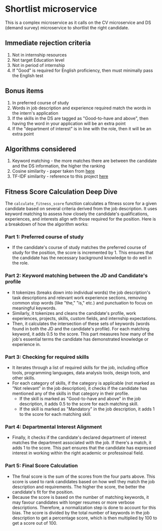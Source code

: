 # Shortlist microservice
This is a complex microservice as it calls on the CV microservice and DS (demand survey) microservice to shortlist the right candidate.

## Immediate rejection criteria
1. Not in internship resources
2. Not target Education level
3. Not in period of internship
4. If "Good" is required for English proficiency, then must minimally pass the English test

## Bonus items
1. In preferred course of study
2. Words in job description and experience required match the words in the intern's application
3. If the skills in the DS are tagged as "Good-to-have and above", then having the word in your application will be an extra point 
4. If the "department of interest" is in line with the role, then it will be an extra point

## Algorithms considered
1. Keyword matching - the more matches there are between the candidate and the DS information, the higher the ranking
2. Cosine similarity - paper taken from [here](https://www.researchgate.net/publication/366706213_Evaluating_Automatic_CV_Shortlisting_Tool_For_Job_Recruitment_Based_On_Machine_Learning_Techniques)
3. TF-IDF similarity - reference to this project [here](https://github.com/harsha-chirumamilla/resume-screening)

## Fitness Score Calculation Deep Dive
The `calculate_fitness_score` function calculates a fitness score for a given candidate based on several criteria derived from the job description. It uses keyword matching to assess how closely the candidate's qualifications, experiences, and interests align wth those required for the position. Here is a breakdown of how the algorithm works:
### Part 1: Preferred course of study
- If the candidate's course of study matches the preferred course of study for the position, the score is incremented by 1. This ensures that the candidate has the necessary background knowledge to do well in the role.
### Part 2: Keyword matching between the JD and Candidate's profile
- It tokenizes (breaks down into individual words) the job description's task descriptions and relevant work experience sections, removing common stop words (like "the," "is," etc.) and punctuation to focus on meaningful keywords.
- Similarly, it tokenizes and cleans the candidate's profile, work experiences, projects, skills, custom fields, and internship expectations.
- Then, it calculates the intersection of these sets of keywords (words found in both the JD and the candidate's profile). For each matching keyword, it adds 0.5 to the score. This part measures how many of the job's essential terms the candidate has demonstrated knowledge or experience in.
### Part 3: Checking for required skills
- It iterates through a list of required skills for the job, including office tools, programming languages, data analysis tools, design tools, and other skills.
- For each category of skills, if the category is applicable (not marked as "Not relevant" in the job description), it checks if the candidate has mentioned any of the skills in that category in their profile.
    - If the skill is marked as "Good-to-have and above" in the job description, it adds 0.5 to the score for each matching skill.
    - If the skill is marked as "Mandatory" in the job description, it adds 1 to the score for each matching skill.
### Part 4: Departmental Interest Alignment
- Finally, it checks if the candidate's declared department of interest matches the department associated with the job. If there's a match, it adds 1 to the score. This part ensures that the candidate has expressed interest in working within the right academic or professinoal field.
### Part 5: Final Score Calculation
- The final score is the sum of the scores from the four parts above. This score is used to rank candidates based on how well they match the job description and requirements. The higher the score, the better the candidate's fit for the position.
- Because the score is based on the number of matching keywords, it may favour candidates with longer resumes or more verbose descriptions. Therefore, a normalization step is done to account for this bias. The score is divided by the total number of keywords in the job description to get a percentage score, which is then multiplied by 100 to get a score out of 100.

